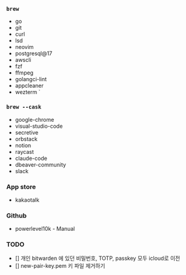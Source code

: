 ### `brew`
- go
- git
- curl
- lsd
- neovim
- postgresql@17
- awscli
- fzf
- ffmpeg
- golangci-lint
- appcleaner
- wezterm
`
### `brew --cask`
- google-chrome
- visual-studio-code
- secretive
- orbstack
- notion
- raycast
- claude-code
- dbeaver-community
- slack

### App store
- kakaotalk

### Github
- powerlevel10k - Manual


### TODO
- [] 개인 bitwarden 에 있던 비밀번호, TOTP, passkey 모두 icloud로 이전
- [] new-pair-key.pem 키 파일 제거하기
